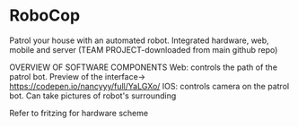 # RoboCop
Patrol your house with an automated robot. Integrated hardware, web, mobile and server (TEAM PROJECT-downloaded from main github repo)

OVERVIEW OF SOFTWARE COMPONENTS Web: controls the path of the patrol bot. Preview of the interface-> https://codepen.io/nancyyy/full/YaLGXo/ IOS: controls camera on the patrol bot. Can take pictures of robot's surrounding

Refer to fritzing for hardware scheme
